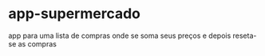 # app-supermercado
app para uma lista de compras onde se soma seus preços e depois reseta-se as compras
